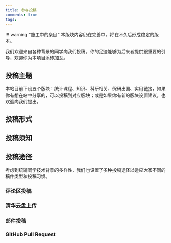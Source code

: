 ```yaml
---
title: 参与投稿
comments: true
tags: 
---
```


!!! warning "施工中的条目"
    本版块内容仍在完善中，将在不久后形成稳定的版本。

我们欢迎来自各种背景的同学向我们投稿，你的足迹能够为后来者提供很重要的引导，欢迎你为本项目添砖加瓦。

## 投稿主题

本站目前下设五个版块：统计课程、知识、科研相关、保研出国、实用链接，如果你有想在站中分享的，可以投稿到对应版块；或是如果你有新的版块设置建议，也欢迎向我们提出。

### 

## 投稿形式

## 投稿须知

## 投稿途径

考虑到统辅同学技术背景的多样性，我们也设置了多种投稿途径以适应大家不同的稿件类型和投稿习惯。

### 评论区投稿

### 清华云盘上传

### 邮件投稿

### GitHub Pull Request
